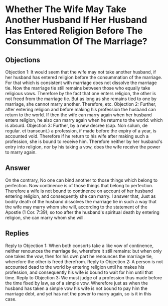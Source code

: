 # Whether The Wife May Take Another Husband If Her Husband Has Entered Religion Before The Consummation Of The Marriage?
## Objections
Objection 1: It would seem that the wife may not take another husband, if her husband has entered religion before the consummation of the marriage. For that which is consistent with marriage does not dissolve the marriage tie. Now the marriage tie still remains between those who equally take religious vows. Therefore by the fact that one enters religion, the other is not freed from the marriage tie. But as long as she remains tied to one by marriage, she cannot marry another. Therefore, etc.
Objection 2: Further, after entering religion and before making his profession the husband can return to the world. If then the wife can marry again when her husband enters religion, he also can marry again when he returns to the world: which is absurd.
Objection 3: Further, by a new decree (cap. Non solum, de regular. et transeunt.) a profession, if made before the expiry of a year, is accounted void. Therefore if he return to his wife after making such a profession, she is bound to receive him. Therefore neither by her husband's entry into religion, nor by his taking a vow, does the wife receive the power to marry again.
## Answer
On the contrary, No one can bind another to those things which belong to perfection. Now continence is of those things that belong to perfection. Therefore a wife is not bound to continence on account of her husband entering religion, and consequently she can marry.
I answer that, Just as bodily death of the husband dissolves the marriage tie in such a way that the wife may marry whom she will, according to the statement of the Apostle (1 Cor. 7:39); so too after the husband's spiritual death by entering religion, she can marry whom she will.
## Replies
Reply to Objection 1: When both consorts take a like vow of continence, neither renounces the marriage tie, wherefore it still remains: but when only one takes the vow, then for his own part he renounces the marriage tie, wherefore the other is freed therefrom.
Reply to Objection 2: A person is not accounted dead to the world by entering religion until he makes his profession, and consequently his wife is bound to wait for him until that time.
Reply to Objection 3: We must judge of a profession thus made before the time fixed by law, as of a simple vow. Wherefore just as when the husband has taken a simple vow his wife is not bound to pay him the marriage debt, and yet has not the power to marry again, so is it in this case.
